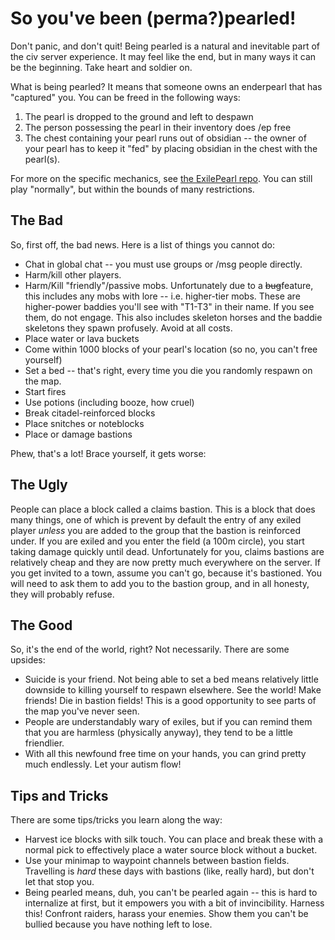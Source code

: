 So you've been (perma?)pearled!
===============================

Don't panic, and don't quit! Being pearled is a natural and inevitable part of the civ server experience. It may feel like the end, but in many ways it can be the beginning. Take heart and soldier on.

What is being pearled? It means that someone owns an enderpearl that has "captured" you. You can be freed in the following ways:

1. The pearl is dropped to the ground and left to despawn
2. The person possessing the pearl in their inventory does /ep free
3. The chest containing your pearl runs out of obsidian -- the owner of your pearl has to keep it "fed" by placing obsidian in the chest with the pearl(s).

For more on the specific mechanics, see [the ExilePearl repo](https://github.com/DevotedMC/ExilePearl). You can still play "normally", but within the bounds of many restrictions.

## The Bad

So, first off, the bad news. Here is a list of things you cannot do:

* Chat in global chat -- you must use groups or /msg people directly.
* Harm/kill other players.
* Harm/Kill "friendly"/passive mobs. Unfortunately due to a ~~bug~~feature, this includes any mobs with lore -- i.e. higher-tier mobs. These are higher-power baddies you'll see with "T1-T3" in their name. If you see them, do not engage. This also includes skeleton horses and the baddie skeletons they spawn profusely. Avoid at all costs.
* Place water or lava buckets
* Come within 1000 blocks of your pearl's location (so no, you can't free yourself)
* Set a bed -- that's right, every time you die you randomly respawn on the map.
* Start fires
* Use potions (including booze, how cruel)
* Break citadel-reinforced blocks
* Place snitches or noteblocks
* Place or damage bastions

Phew, that's a lot! Brace yourself, it gets worse:

## The Ugly

People can place a block called a claims bastion. This is a block that does many things, one of which is prevent by default the entry of any exiled player *unless* you are added to the group that the bastion is reinforced under. If you are exiled and you enter the field (a 100m circle), you start taking damage quickly until dead. Unfortunately for you, claims bastions are relatively cheap and they are now pretty much everywhere on the server. If you get invited to a town, assume you can't go, because it's bastioned. You will need to ask them to add you to the bastion group, and in all honesty, they will probably refuse.

## The Good

So, it's the end of the world, right? Not necessarily. There are some upsides:

* Suicide is your friend. Not being able to set a bed means relatively little downside to killing yourself to respawn elsewhere. See the world! Make friends! Die in bastion fields! This is a good opportunity to see parts of the map you've never seen.
* People are understandably wary of exiles, but if you can remind them that you are harmless (physically anyway), they tend to be a little friendlier.
* With all this newfound free time on your hands, you can grind pretty much endlessly. Let your autism flow!

## Tips and Tricks

There are some tips/tricks you learn along the way:

* Harvest ice blocks with silk touch. You can place and break these with a normal pick to effectively place a water source block without a bucket.
* Use your minimap to waypoint channels between bastion fields. Travelling is *hard* these days with bastions (like, really hard), but don't let that stop you.
* Being pearled means, duh, you can't be pearled again -- this is hard to internalize at first, but it empowers you with a bit of invincibility. Harness this! Confront raiders, harass your enemies. Show them you can't be bullied because you have nothing left to lose.














